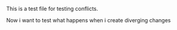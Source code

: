 This is a test file for testing conflicts.

Now i want to test what happens when i create diverging changes